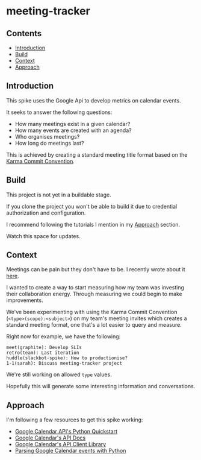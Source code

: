 # meeting-tracker

## Contents
- [Introduction](#introduction)
- [Build](#build)
- [Context](#context)
- [Approach](#approach)


## Introduction

This spike uses the Google Api to develop metrics on calendar events. 

It seeks to answer the following questions:

* How many meetings exist in a given calendar?
* How many events are created with an agenda?
* Who organises meetings?
* How long do meetings last?

This is achieved by creating a standard meeting title format based on the [Karma Commit Convention](http://karma-runner.github.io/3.0/dev/git-commit-msg.html).

## Build

This project is not yet in a buildable stage. 

If you clone the project you won't be able to build it due to credential authorization and configuration.

I recommend following the tutorials I mention in my [Approach](#approach) section.

Watch this space for updates.

## Context

Meetings can be pain but they don't have to be. I recently wrote about it [here](https://sarahseewhy.github.io/2019/02/01/reflection-week-5.html).

I wanted to create a way to start measuring how my team was investing their collaboration energy. Through measuring we could begin to make improvements.

We've been experimenting with using the Karma Commit Convention (`<type>(scope):<subject>`) on my team's meeting invites which creates a standard meeting format, one that's a lot easier to query and measure.

Right now for example, we have the following:
```
meet(graphite): Develop SLIs
retro(team): Last iteration
huddle(slackbot-spike): How to productionise?
1-1(sarah): Discuss meeting-tracker project
``` 

We're still working on allowed `type` values.

Hopefully this will generate some interesting information and conversations.

## Approach

I'm following a few resources to get this spike working:

- [Google Calendar API's Python Quickstart](https://developers.google.com/calendar/quickstart/python)
- [Google Calendar's API Docs](https://developers.google.com/resources/api-libraries/documentation/calendar/v3/python/latest/)
- [Google Calendar's API Client Library](https://developers.google.com/api-client-library/python/apis/calendar/v3)
- [Parsing Google Calendar events with Python](https://qxf2.com/blog/google-calendar-python/)